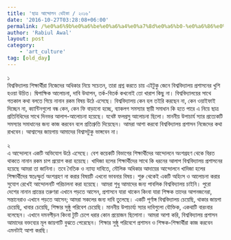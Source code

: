 ```yaml
---
title: 'ছাত্র আন্দোলন থেইকা / ২০১৬'
date: '2016-10-27T03:28:08+06:00'
permalink: /%e0%a6%9b%e0%a6%be%e0%a6%a4%e0%a7%8d%e0%a6%b0-%e0%a6%86%e0%a6%a8%e0%a7%8d%e0%a6%a6%e0%a7%8b%e0%a6%b2%e0%a6%a8-%e0%a6%a5%e0%a7%87%e0%a6%87%e0%a6%95%e0%a6%be-%e0%a7%a8%e0%a7%a6%e0%a7%a7%e0%a7%ac
author: 'Rabiul Awal'
layout: post
category:
    - 'art_culture'
tag: [old_day]
---
```

১  
বিশ্ববিদ্যালয় শিক্ষার্থীরা নিজেদের অধিকার নিয়ে সচেতন, তারা প্রশ্ন করতে চায় এইটুকু জেনে বিশ্ববিদ্যালয় প্রশাসনের খুশি হওয়া উচিত। দ্বিপাক্ষিক আলোচনা, দাবি উত্থাপন, তর্ক-বিতর্ক কখনোই তো খারাপ কিছু না। বিশ্ববিদ্যালয়ের সাথে গতকাল কথা বলতে গিয়ে নানান রকম বিষয় উঠে এসেছে। বিশ্ববিদ্যালয় কেন হল তইরি করছেন না, কেন ওয়াইফাই দিচ্ছেন না, ক্যান্টিনগুলো বন্ধ কেন, কেন ফি বাড়ানো হচ্ছে, ব্যাকলগ সমস্যার স্থায়ী সমাধান কি হতে পারে এ নিয়ে ছাত্র প্রতিনিধিদের সাথে দিনভর আলাপ-আলোচনা হয়েছে। যথেষ্ট ফলপ্রসু আলোচনা ছিলো। মাননীয় উপাচার্য স্যার প্রত্যেকটি সমস্যার সমাধানের জন্য কাজ করবেন বলে প্রতিশ্রুতি দিয়েছেন। আমরা আশা করবো বিশ্ববিদ্যালয় প্রশাসন নিজেদের কথা রাখবেন। আশ্বাসের জায়গায় আমাদের বিশ্বাসটুকু ভাঙ্গবেন না।

২  
এ আন্দোলনে একটি অভিযোগ উঠে এসেছে। বেশ কয়েকটি বিভাগের শিক্ষার্থীদের আন্দোলনে অংশগ্রহণ থেকে বিরত থাকতে নানান রকম চাপ প্রয়োগ করা হয়েছে। খাদিজা হলের শিক্ষার্থীদের সাথে কি ধরনের আলাপ বিশ্ববিদ্যালয় প্রশাসনের হয়েছে আমরা তা জানিনা। তবে নৈতিক ও ন্যায্য দাবিতে, মৌলিক অধিকার আদায়ের আন্দোলনে খাদিজা হলের শিক্ষার্থীদের স্বতঃস্ফুর্ত অংশগ্রহণ না করার বিষয়টি এখনো ভাবনার বিষয়। শুরু থেকেই একটি অহিংস ও আলোচনা করার সুযোগ রেখেই আন্দোলনটি পরিচালনা করা হয়েছে। আমরা শুধু আমাদের জন্য পাবলিক বিশ্ববিদ্যালয় চাইনি। পুরো দেশের নানান প্রান্তের তরুণরা এখানে পড়তে আসেন, প্রশাসনে যারা থাকেন কিংবা যারা শিক্ষক তাদের আপনজনেরা, সন্তানেরাও এখানে পড়তে আসেন; আমরা সকলের জন্য দাবি তুলেছে। একটি পূর্ণাঙ্গ বিশ্ববিদ্যালয় চেয়েছি, থাকার জায়গা চেয়েছি, খাবার চেয়েছি, শিক্ষার সুষ্ঠু পরিবেশ চেয়েছি। মাননীয় উপাচার্য্য স্যার দাবিগুলো যৌক্তিক, একথাটি বারংবার বলেছেন। এখানে দমনপীড়ন কিংবা টুটি চেপে ধরার কোন প্রয়োজন ছিলোনা। আমরা আশা করি, বিশ্ববিদ্যালয় প্রশাসন আমাদের বক্তব্যের মূল জায়গাটি বুঝতে পেরেছেন। শিক্ষার সুষ্ঠু পরিবেশে প্রশাসন ও শিক্ষক-শিক্ষার্থীরা কাজ করবেন এমনটাই আশা করছি।
